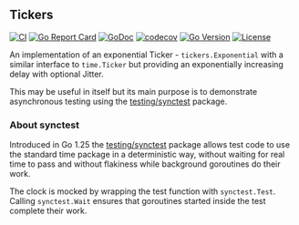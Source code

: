 ## Tickers

[![CI](https://github.com/sirockin/tickers/actions/workflows/ci.yml/badge.svg)](https://github.com/sirockin/tickers/actions/workflows/ci.yml)
[![Go Report Card](https://goreportcard.com/badge/github.com/sirockin/tickers)](https://goreportcard.com/report/github.com/sirockin/tickers)
[![GoDoc](https://pkg.go.dev/badge/github.com/sirockin/tickers.svg)](https://pkg.go.dev/github.com/sirockin/tickers)
[![codecov](https://codecov.io/gh/sirockin/tickers/branch/main/graph/badge.svg)](https://codecov.io/gh/sirockin/tickers)
[![Go Version](https://img.shields.io/github/go-mod/go-version/sirockin/tickers)](https://github.com/sirockin/tickers)
[![License](https://img.shields.io/github/license/sirockin/tickers)](https://github.com/sirockin/tickers/blob/main/LICENSE)

An implementation of an exponential Ticker - `tickers.Exponential` with a similar interface to `time.Ticker` but providing an exponentially increasing delay with optional Jitter.

This may be useful in itself but its main purpose is to demonstrate asynchronous testing using the [testing/synctest](https://pkg.go.dev/testing/synctest) package.

### About synctest

Introduced in Go 1.25 the [testing/synctest](https://pkg.go.dev/testing/synctest) package allows test code to use the standard time package in a deterministic way, without waiting for real time to pass and without flakiness while background goroutines do their work.

The clock is mocked by wrapping the test function with `synctest.Test`. Calling `synctest.Wait` ensures that goroutines started inside the test complete their work.



